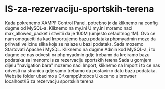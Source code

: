 # IS-za-rezervaciju-sportskih-terena

Kada pokrenemo XAMPP Control Panel, potrebno je da kliknemo na config dugme od MySQL-a. Kliknemo na my.ini
U my.ini moramo naci max_allowed_packet i stavitii da je 100M (umjesto defaultnog 1M). Ovo ce nam omoguciti da kad Importujemo bazu podataka phpmyadmin moze da prihvati velicinu slika koje se nalaze u bazi podataka.
Sada mozemo Startovati Apache i MySQL. Kliknemo na dugme Admin kod MySQL-a, i to dugme ce nas odvesti na phpmyadmin gdje trebamo da kreiramo bazu podataka sa imenom: is za rezervaciju sportskih terena
Sada u gornjem dijelu "navigation bara" mozemo naci Import, kliknemo na Import i to ce nas odvesti na stranicu gdje samo trebamo da postavimo datu bazu podataka.
Website folder ubacimo u C:\xampp\htdocs
Ukucamo u browser localhost/IS za rezervaciju sportskih terena
